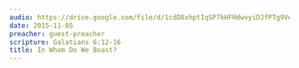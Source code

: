 ```yaml
---
audio: https://drive.google.com/file/d/1cdD8xhptIqSP7kHFHdwvyiDJfPTg9VeR/view
date: 2015-11-05
preacher: guest-preacher
scripture: Galatians 6:12-16
title: In Whom Do We Boast?
---
```

